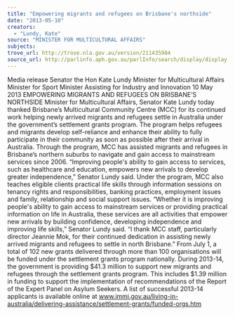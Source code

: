 ```yaml
---
title: "Empowering migrants and refugees on Brisbane's northside"
date: "2013-05-10"
creators:
  - "Lundy, Kate"
source: "MINISTER FOR MULTICULTURAL AFFAIRS"
subjects:
trove_url: http://trove.nla.gov.au/version/211435984
source_url: http://parlinfo.aph.gov.au/parlInfo/search/display/display.w3p;query=Id%3A%22media/pressrel/2439017%22
---
```


 

 

 

 

 

 Media release   Senator the Hon Kate Lundy Minister for Multicultural Affairs Minister for Sport Minister Assisting for Industry and Innovation                                                                                                                                                                                                                                                                                10 May 2013  EMPOWERING MIGRANTS AND REFUGEES ON BRISBANE’S NORTHSIDE  Minister for Multicultural Affairs, Senator Kate Lundy today thanked Brisbane’s Multicultural Community Centre (MCC) for its continued work helping newly arrived migrants and refugees settle in Australia under the government’s settlement grants program.   The program helps refugees and migrants develop self-reliance and enhance their ability to fully participate in their community as soon as possible after their arrival in Australia.   Through the program, MCC has assisted migrants and refugees in Brisbane’s northern suburbs to navigate and gain access to mainstream services since 2006.   “Improving people's ability to gain access to services, such as healthcare and education, empowers new arrivals to develop greater independence,” Senator Lundy said.    Under the program, MCC also teaches eligible clients practical life skills through information sessions on tenancy rights and responsibilities, banking practices, employment issues and family, relationship and social support issues.  “Whether it is improving people's ability to gain access to mainstream services or providing practical information on life in Australia, these services are all activities that empower new arrivals by building confidence, developing independence and improving life skills,” Senator Lundy said. “I thank MCC staff, particularly director Jeannie Mok, for their continued dedication in assisting newly arrived migrants and refugees to settle in north Brisbane.”   From July 1, a total of 102 new grants delivered through more than 100 organisations will be funded under the settlement grants program nationally.  During 2013-14, the government is providing $41.3 million to support new migrants and refugees through the settlement grants program. This includes $1.39 million in funding to support the implementation of recommendations of the Report of the Expert Panel on Asylum Seekers. A list of successful 2013-14 applicants is available online at                   www.immi.gov.au/living-in-australia/delivering-assistance/settlement-grants/funded-orgs.htm     

